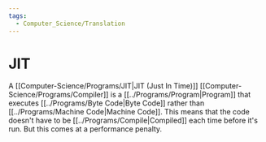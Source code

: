 ```yaml
---
tags:
  - Computer_Science/Translation
---
```

# JIT
A [[Computer-Science/Programs/JIT|JIT (Just In Time)]] [[Computer-Science/Programs/Compiler]] is a [[../Programs/Program|Program]] that executes [[../Programs/Byte Code|Byte Code]] rather than [[../Programs/Machine Code|Machine Code]]. This means that the code doesn't have to be [[../Programs/Compile|Compiled]] each time before it's run. But this comes at a performance penalty.